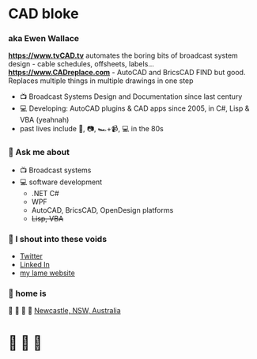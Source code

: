 # CAD bloke
### aka Ewen Wallace

**https://www.tvCAD.tv** automates the boring bits of broadcast system design - cable schedules, offsheets, labels...
**https://www.CADreplace.com** - AutoCAD and BricsCAD FIND but good. Replaces multiple things in multiple drawings in one step

- :tv: Broadcast Systems Design and Documentation since last century
- :computer: Developing: AutoCAD plugins & CAD apps since 2005, in C#, Lisp & VBA (yeahnah)
- past lives include :movie_camera:, :camera:, :racing_car:+:video_camera:, :computer: in the 80s



### 💬 Ask me about
- :tv: Broadcast systems
- :computer: software development 
  - .NET C#
  - WPF
  - AutoCAD, BricsCAD, OpenDesign platforms
  - ~~Lisp, VBA~~ 
  
### :incoming_envelope: I shout into these voids
- [Twitter](https://twitter.com/cadbloke)
- [Linked In](https://au.linkedin.com/in/cadbloke)
- [my lame website](https://cadbloke.com/)
  
### :house_with_garden: home is
:koala: :dolphin: :whale: :wine_glass: 	[Newcastle, NSW, Australia](https://www.visitnewcastle.com.au/)

# :beer: :beers: :beer:
<!--
**CADbloke/CADbloke** is a ✨ _special_ ✨ repository because its `README.md` (this file) appears on your GitHub profile.

Here are some ideas to get you started:

- 🔭 I’m currently working on ...
- 🌱 I’m currently learning ...
- 👯 I’m looking to collaborate on ...
- 🤔 I’m looking for help with ...
- 💬 Ask me about ...
- 📫 How to reach me: ...
- 😄 Pronouns: ...
- ⚡ Fun fact: ...
-->
